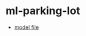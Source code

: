 # ml-parking-lot

- [model file](https://drive.google.com/file/d/11Pw7OTaGVt_80JAyE5ZX0zXTVnEOmGxz/view?usp=sharing)
